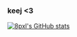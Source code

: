 ### keej <3

[![8pxl's GitHub stats](https://github-readme-stats.vercel.app/api?username=8pxl)](https://github.com/8pxl/github-readme-stats)
<!--
**8pxl/8pxl** is a ✨ _special_ ✨ repository because its `README.md` (this file) appears on your GitHub profile.

Here are some ideas to get you started:

- 🔭 I’m currently working on ...
- 🌱 I’m currently learning ...
- 👯 I’m looking to collaborate on ...
- 🤔 I’m looking for help with ...
- 💬 Ask me about ...
- 📫 How to reach me: ...
- 😄 Pronouns: ...
- ⚡ Fun fact: ...
-->
